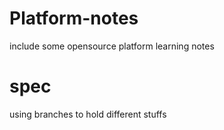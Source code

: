 # Platform-notes
include some opensource platform learning notes

# spec 
using branches to hold different stuffs
